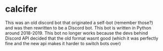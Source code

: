 # calcifer
This was an old discord bot that originated a self-bot (remember those?) and was then rewritten to be a Discord bot. This bot is written in Python around 2018-2019. This bot no longer works because the devs behind Discord API decided that the old format wasnt good (which it was perfectly fine and the new api makes it harder to switch bots over)
